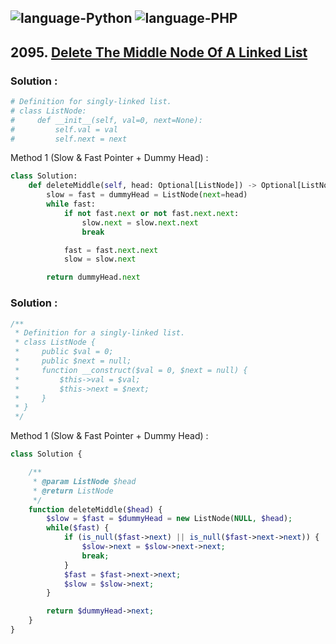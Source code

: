 ![language-Python](https://img.shields.io/badge/%20-Python-ffd43b?style=for-the-badge&logo=PYTHON)
![language-PHP](https://img.shields.io/badge/%20-PHP-acb1f9?style=for-the-badge&logo=PHP)
---

## 2095. [Delete The Middle Node Of A Linked List](https://leetcode.com/problems/delete-the-middle-node-of-a-linked-list)

### Solution :

```python
# Definition for singly-linked list.
# class ListNode:
#     def __init__(self, val=0, next=None):
#         self.val = val
#         self.next = next
```

Method 1 (Slow & Fast Pointer + Dummy Head) :
```python
class Solution:
    def deleteMiddle(self, head: Optional[ListNode]) -> Optional[ListNode]:
        slow = fast = dummyHead = ListNode(next=head)
        while fast:
            if not fast.next or not fast.next.next:
                slow.next = slow.next.next
                break

            fast = fast.next.next
            slow = slow.next

        return dummyHead.next
```

### Solution :

```php
/**
 * Definition for a singly-linked list.
 * class ListNode {
 *     public $val = 0;
 *     public $next = null;
 *     function __construct($val = 0, $next = null) {
 *         $this->val = $val;
 *         $this->next = $next;
 *     }
 * }
 */
```

Method 1 (Slow & Fast Pointer + Dummy Head) :
```php
class Solution {

    /**
     * @param ListNode $head
     * @return ListNode
     */
    function deleteMiddle($head) {
        $slow = $fast = $dummyHead = new ListNode(NULL, $head);
        while($fast) {
            if (is_null($fast->next) || is_null($fast->next->next)) {
                $slow->next = $slow->next->next;
                break;
            }
            $fast = $fast->next->next;
            $slow = $slow->next;
        }

        return $dummyHead->next;
    }
}
```
